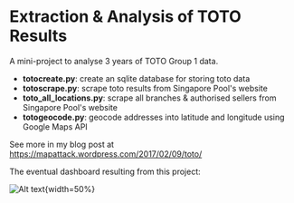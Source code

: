 # Extraction & Analysis of TOTO Results

A mini-project to analyse 3 years of TOTO Group 1 data.

   * __totocreate.py__: create an sqlite database for storing toto data
   * __totoscrape.py__: scrape toto results from Singapore Pool's website
   * __toto_all_locations.py__: scrape all branches & authorised sellers from Singapore Pool's website
   * __totogeocode.py__: geocode addresses into latitude and longitude using Google Maps API

See more in my blog post at https://mapattack.wordpress.com/2017/02/09/toto/

The eventual dashboard resulting from this project:

![Alt text](https://github.com/mapattacker/toto/blob/master/how-to-win-a-toto-jackpot.jpg){width=50%}
